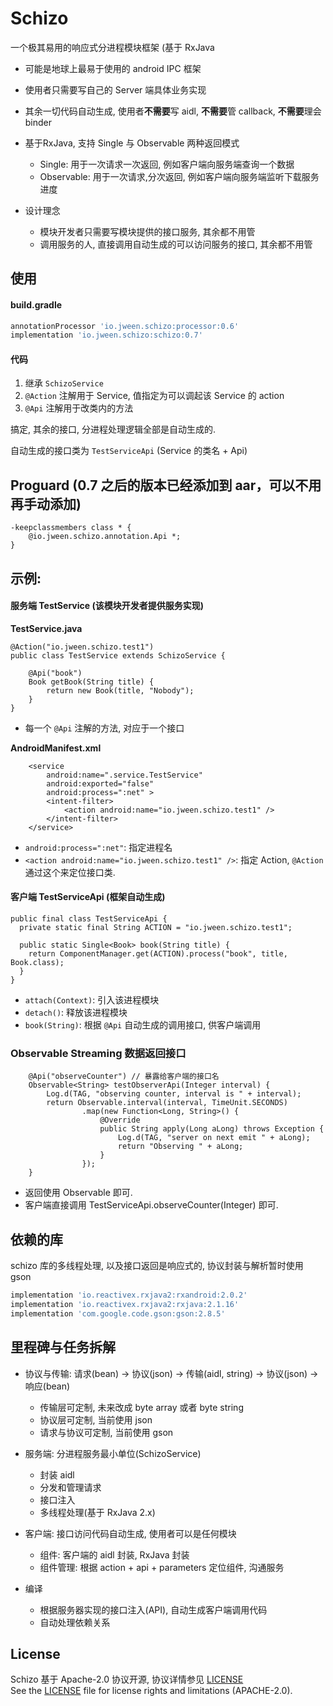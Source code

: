# Schizo

一个极其易用的响应式分进程模块框架 (基于 RxJava

+ 可能是地球上最易于使用的 android IPC 框架
+ 使用者只需要写自己的 Server 端具体业务实现
+ 其余一切代码自动生成, 使用者**不需要**写 aidl, **不需要**管 callback, **不需要**理会 binder
+ 基于RxJava, 支持 Single 与 Observable 两种返回模式
    + Single: 用于一次请求一次返回, 例如客户端向服务端查询一个数据
    + Observable: 用于一次请求,分次返回, 例如客户端向服务端监听下载服务进度

+ 设计理念
    + 模块开发者只需要写模块提供的接口服务, 其余都不用管
    + 调用服务的人, 直接调用自动生成的可以访问服务的接口, 其余都不用管

## 使用

#### build.gradle

````groovy
annotationProcessor 'io.jween.schizo:processor:0.6'
implementation 'io.jween.schizo:schizo:0.7'
````

#### 代码

1. 继承 `SchizoService`
2. `@Action` 注解用于 Service, 值指定为可以调起该 Service 的 action
3. `@Api` 注解用于改类内的方法

搞定, 其余的接口, 分进程处理逻辑全部是自动生成的.

自动生成的接口类为 `TestServiceApi` (Service 的类名 + Api)

## Proguard (0.7 之后的版本已经添加到 aar，可以不用再手动添加)

````
-keepclassmembers class * {
    @io.jween.schizo.annotation.Api *;
}
````


## 示例: 

#### 服务端 TestService (该模块开发者提供服务实现)

**TestService.java**

````
@Action("io.jween.schizo.test1")
public class TestService extends SchizoService {

    @Api("book")
    Book getBook(String title) {
        return new Book(title, "Nobody");
    }
}
````

* 每一个 `@Api` 注解的方法, 对应于一个接口

**AndroidManifest.xml**

````
    <service
        android:name=".service.TestService"
        android:exported="false"
        android:process=":net" >
        <intent-filter>
            <action android:name="io.jween.schizo.test1" />
        </intent-filter>
    </service>
````

* `android:process=":net"`: 指定进程名
* `<action android:name="io.jween.schizo.test1" />`: 指定 Action, `@Action` 通过这个来定位接口类.

#### 客户端 TestServiceApi (框架自动生成)

````
public final class TestServiceApi {
  private static final String ACTION = "io.jween.schizo.test1";

  public static Single<Book> book(String title) {
    return ComponentManager.get(ACTION).process("book", title, Book.class);
  }
}
````

* `attach(Context)`: 引入该进程模块
* `detach()`: 释放该进程模块
* `book(String)`: 根据 `@Api` 自动生成的调用接口, 供客户端调用


### Observable Streaming 数据返回接口

````
    @Api("observeCounter") // 暴露给客户端的接口名
    Observable<String> testObserverApi(Integer interval) {
        Log.d(TAG, "observing counter, interval is " + interval);
        return Observable.interval(interval, TimeUnit.SECONDS)
                .map(new Function<Long, String>() {
                    @Override
                    public String apply(Long aLong) throws Exception {
                        Log.d(TAG, "server on next emit " + aLong);
                        return "Observing " + aLong;
                    }
                });
    }
````

* 返回使用 Observable<YourReturnType> 即可.
* 客户端直接调用 TestServiceApi.observeCounter(Integer) 即可.

## 依赖的库

schizo 库的多线程处理, 以及接口返回是响应式的, 协议封装与解析暂时使用 gson

````groovy
implementation 'io.reactivex.rxjava2:rxandroid:2.0.2'
implementation 'io.reactivex.rxjava2:rxjava:2.1.16'
implementation 'com.google.code.gson:gson:2.8.5'
````
    
## 里程碑与任务拆解

+ 协议与传输: 请求(bean) -> 协议(json) -> 传输(aidl, string) -> 协议(json) -> 响应(bean)
    + 传输层可定制, 未来改成 byte array 或者 byte string
    + 协议层可定制, 当前使用 json
    + 请求与协议可定制, 当前使用 gson
+ 服务端: 分进程服务最小单位(SchizoService)
    + 封装 aidl
    + 分发和管理请求
    + 接口注入
    + 多线程处理(基于 RxJava 2.x)
+ 客户端: 接口访问代码自动生成, 使用者可以是任何模块
    + 组件: 客户端的 aidl 封装, RxJava 封装
    + 组件管理: 根据 action + api + parameters 定位组件, 沟通服务

+ 编译
    + 根据服务器实现的接口注入(API), 自动生成客户端调用代码
    + 自动处理依赖关系


## License

Schizo 基于 Apache-2.0 协议开源, 协议详情参见 [LICENSE](LICENSE.md)     
See the [LICENSE](LICENSE.md) file for license rights and limitations (APACHE-2.0).   
